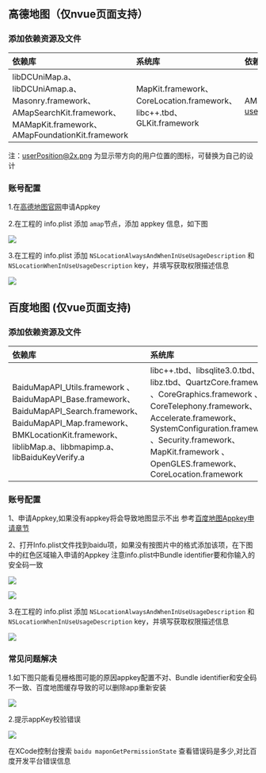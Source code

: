 ## 高德地图（仅nvue页面支持）

### 添加依赖资源及文件

|依赖库|系统库|依赖资源|
|:--|:--|:--|
|libDCUniMap.a、libDCUniAmap.a、Masonry.framework、AMapSearchKit.framework、MAMapKit.framework、AMapFoundationKit.framework|MapKit.framework、CoreLocation.framework、libc++.tbd、GLKit.framework|AMap.bundle、userPosition@2x.png|

注：userPosition@2x.png 为显示带方向的用户位置的图标，可替换为自己的设计

### 账号配置
1.在[高德地图官网](http://lbs.amap.com/api/ios-sdk/guide/create-project/get-key)申请Appkey

2.在工程的 info.plist 添加 `amap`节点，添加 appkey 信息，如下图
   
![](https://ask.dcloud.net.cn/uploads/article/20181218/4e630bfdb3d418b8847d82d7d4ada95d.png)

3.在工程的 info.plist 添加 `NSLocationAlwaysAndWhenInUseUsageDescription` 和 `NSLocationWhenInUseUsageDescription` key，并填写获取权限描述信息

![](https://img.cdn.aliyun.dcloud.net.cn/client/doc/ios/locationDes.png)

## 百度地图 (仅vue页面支持)

### 添加依赖资源及文件

|依赖库|系统库|依赖资源|
|:--|:--|:--|
|BaiduMapAPI_Utils.framework 、 BaiduMapAPI_Base.framework、 BaiduMapAPI_Search.framework、 BaiduMapAPI_Map.framework、BMKLocationKit.framework、liblibMap.a、libbmapimp.a、libBaiduKeyVerify.a|libc++.tbd、libsqlite3.0.tbd、libz.tbd、QuartzCore.framework 、CoreGraphics.framework 、CoreTelephony.framework、Accelerate.framework、SystemConfiguration.framework 、Security.framework、MapKit.framework 、OpenGLES.framework、CoreLocation.framework|mapapi.bundle|

### 账号配置
1、申请Appkey,如果没有appkey将会导致地图显示不出
 参考[百度地图Appkey申请章节](http://ask.dcloud.net.cn/article/29)

2、打开Info.plist文件找到baidu项，如果没有按图片中的格式添加该项，在下图中的红色区域输入申请的Appkey
注意info.plist中Bundle identifier要和你输入的安全码一致

![](https://img.cdn.aliyun.dcloud.net.cn/nativedocs/5SDKiOS/map/1153.png)

![](https://img.cdn.aliyun.dcloud.net.cn/nativedocs/5SDKiOS/map/2460.png)

3.在工程的 info.plist 添加 `NSLocationAlwaysAndWhenInUseUsageDescription` 和 `NSLocationWhenInUseUsageDescription` key，并填写获取权限描述信息

![](https://img.cdn.aliyun.dcloud.net.cn/client/doc/ios/locationDes.png)

### 常见问题解决
1.如下图只能看见栅格图可能的原因appkey配置不对、Bundle identifier和安全码不一致、百度地图缓存导致的可以删除app重新安装

![](https://img.cdn.aliyun.dcloud.net.cn/nativedocs/5SDKiOS/map/2461.png)


2.提示appKey校验错误

![](https://img.cdn.aliyun.dcloud.net.cn/nativedocs/5SDKiOS/map/5178.png)

在XCode控制台搜索 `baidu maponGetPermissionState` 查看错误码是多少,对比百度开发平台错误信息